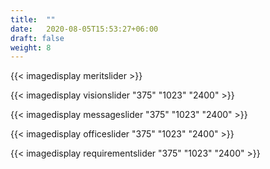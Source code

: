 ```yaml
---
title:  ""
date:   2020-08-05T15:53:27+06:00
draft: false
weight: 8
---
```


{{< imagedisplay meritslider >}}

{{< imagedisplay visionslider "375" "1023" "2400" >}}

{{< imagedisplay messageslider "375" "1023" "2400" >}}

{{< imagedisplay officeslider "375" "1023" "2400" >}}

{{< imagedisplay requirementslider "375" "1023" "2400" >}}
